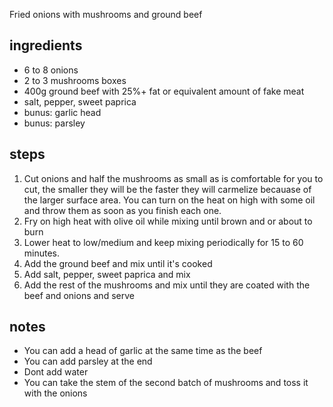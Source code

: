 Fried onions with mushrooms and ground beef

## ingredients
- 6 to 8 onions
- 2 to 3 mushrooms boxes
- 400g ground beef with 25%+ fat or equivalent amount of fake meat
- salt, pepper, sweet paprica
- bunus: garlic head
- bunus: parsley

## steps
1. Cut onions and half the mushrooms as small as is comfortable for you to cut, the smaller they will be the faster they will carmelize becauase of the larger surface area. You can turn on the heat on high with some oil and throw them as soon as you finish each one.
2. Fry on high heat with olive oil while mixing until brown and or about to burn
3. Lower heat to low/medium and keep mixing periodically for 15 to 60 minutes. 
4. Add the ground beef and mix until it's cooked
5. Add salt, pepper, sweet paprica and mix
6. Add the rest of the mushrooms and mix until they are coated with the beef and onions and serve

## notes
- You can add a head of garlic at the same time as the beef
- You can add parsley at the end
- Dont add water
- You can take the stem of the second batch of mushrooms and toss it with the onions
